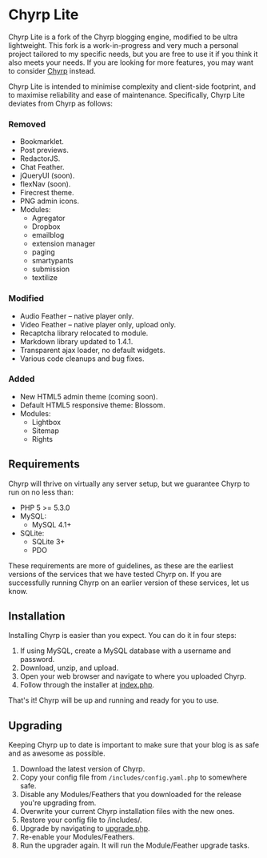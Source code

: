 Chyrp Lite
==========

Chyrp Lite is a fork of the Chyrp blogging engine, modified to be ultra lightweight. This fork is a work-in-progress and very much a personal project tailored to my specific needs, but you are free to use it if you think it also meets your needs. If you are looking for more features, you may want to consider [Chyrp](http://chyrp.net/) instead.

Chyrp Lite is intended to minimise complexity and client-side footprint, and to maximise reliability and ease of maintenance. Specifically, Chyrp Lite deviates from Chyrp as follows:

### Removed
* Bookmarklet.
* Post previews.
* RedactorJS.
* Chat Feather.
* jQueryUI (soon).
* flexNav (soon).
* Firecrest theme.
* PNG admin icons.
* Modules:
  - Agregator
  - Dropbox
  - emailblog
  - extension manager
  - paging
  - smartypants
  - submission
  - textilize

### Modified
* Audio Feather – native player only.
* Video Feather – native player only, upload only.
* Recaptcha library relocated to module.
* Markdown library updated to 1.4.1.
* Transparent ajax loader, no default widgets.
* Various code cleanups and bug fixes.

### Added
* New HTML5 admin theme (coming soon).
* Default HTML5 responsive theme: Blossom.
* Modules:
  - Lightbox
  - Sitemap
  - Rights

## Requirements
Chyrp will thrive on virtually any server setup, but we guarantee Chyrp to run on no less than:

* PHP 5 >= 5.3.0
* MySQL:
  - MySQL 4.1+
* SQLite:
  - SQLite 3+
  - PDO

These requirements are more of guidelines, as these are the earliest versions of the services that we have tested Chyrp on. If you are successfully running Chyrp on an earlier version of these services, let us know.

## Installation
Installing Chyrp is easier than you expect. You can do it in four steps:

1. If using MySQL, create a MySQL database with a username and password.
2. Download, unzip, and upload.
3. Open your web browser and navigate to where you uploaded Chyrp.
4. Follow through the installer at [index.php](index.php).

That's it! Chyrp will be up and running and ready for you to use.

## Upgrading
Keeping Chyrp up to date is important to make sure that your blog is as safe and as awesome as possible.

1. Download the latest version of Chyrp.
2. Copy your config file from `/includes/config.yaml.php` to somewhere safe.
3. Disable any Modules/Feathers that you downloaded for the release you're upgrading from.
4. Overwrite your current Chyrp installation files with the new ones.
5. Restore your config file to /includes/.
6. Upgrade by navigating to [upgrade.php](upgrade.php).
7. Re-enable your Modules/Feathers.
8. Run the upgrader again. It will run the Module/Feather upgrade tasks.
